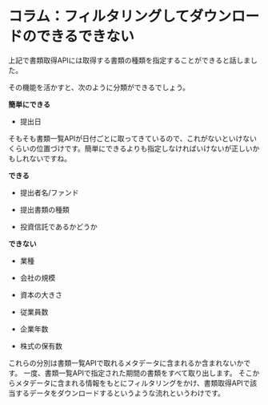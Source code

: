 # コラム：フィルタリングしてダウンロードのできるできない

上記で書類取得APIには取得する書類の種類を指定することができると話しました。

その機能を活かすと、次のように分類ができるでしょう。

**簡単にできる**

- 提出日

そもそも書類一覧APIが日付ごとに取ってきているので、これがないといけないくらいの位置づけです。簡単にできるよりも指定しなければいけないが正しいかもしれないですね。

**できる**

- 提出者名/ファンド

- 提出書類の種類

- 投資信託であるかどうか

**できない**

- 業種

- 会社の規模

- 資本の大きさ

- 従業員数

- 企業年数

- 株式の保有数

これらの分別は書類一覧APIで取れるメタデータに含まれるか含まれないかです。 一度、書類一覧APIで指定された期間の書類をすべて取り出します。 そこからメタデータに含まれる情報をもとにフィルタリングをかけ、書類取得APIで該当するデータをダウンロードするというような流れというわけです。
